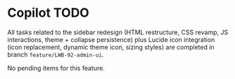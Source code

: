 # Copilot TODO

All tasks related to the sidebar redesign (HTML restructure, CSS revamp, JS interactions, theme + collapse persistence) plus Lucide icon integration (icon replacement, dynamic theme icon, sizing styles) are completed in branch `feature/LWB-92-admin-ui`.

No pending items for this feature.